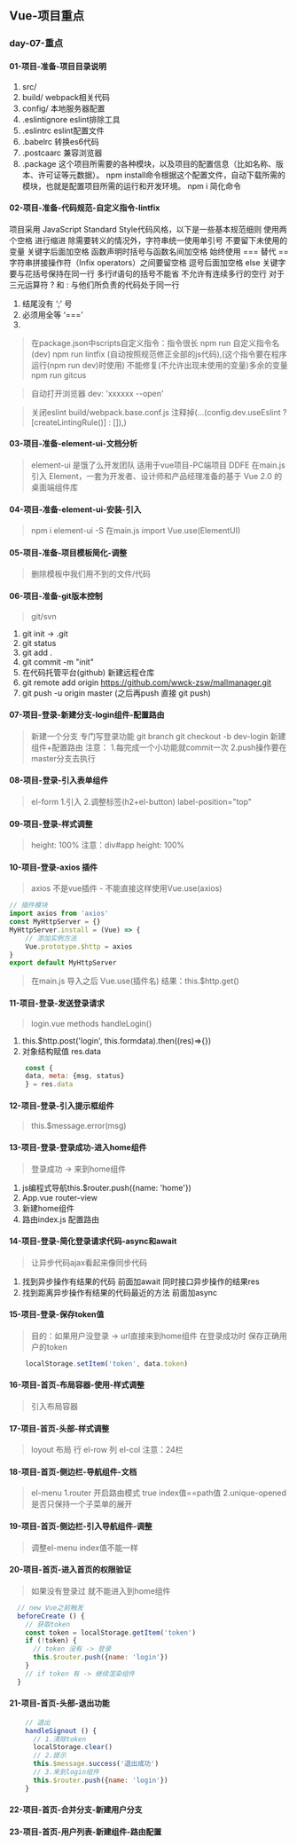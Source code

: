 ## Vue-项目重点

### day-07-重点

#### 01-项目-准备-项目目录说明
1. src/
2. build/ webpack相关代码
3. config/ 本地服务器配置
4. .eslintignore eslint排除工具
5. .eslintrc eslint配置文件
6. .babelrc 转换es6代码
7. .postcaarc 兼容浏览器
8. .package 这个项目所需要的各种模块，以及项目的配置信息（比如名称、版本、许可证等元数据）。
    npm install命令根据这个配置文件，自动下载所需的 模块，也就是配置项目所需的运行和开发环境。
    npm i 简化命令
#### 02-项目-准备-代码规范-自定义指令-lintfix
项目采用 JavaScript Standard Style代码风格，以下是一些基本规范细则
    使用两个空格 进行缩进
    除需要转义的情况外，字符串统一使用单引号
    不要留下未使用的变量
    关键字后面加空格
    函数声明时括号与函数名间加空格
    始终使用 === 替代 ==
    字符串拼接操作符（Infix operators）之间要留空格
    逗号后面加空格
    else 关键字要与花括号保持在同一行
    多行if语句的括号不能省
    不允许有连续多行的空行
    对于三元运算符 ? 和 : 与他们所负责的代码处于同一行
1. 结尾没有 ‘;’ 号
2. 必须用全等 ‘===’
3. 

> 在package.json中scripts自定义指令：指令很长
> npm run 自定义指令名(dev)
> npm run lintfix (自动按照规范修正全部的js代码),(这个指令要在程序运行(npm run dev)时使用)
    不能修复(不允许出现未使用的变量)多余的变量
> npm run gitcus

> 自动打开浏览器 dev: 'xxxxxx --open'

> 关闭eslint build/webpack.base.conf.js 注释掉(...(config.dev.useEslint ? [createLintingRule()] : []),)

#### 03-项目-准备-element-ui-文档分析
> element-ui 是饿了么开发团队
> 适用于vue项目-PC端项目
> DDFE
> 在main.js引入
> Element，一套为开发者、设计师和产品经理准备的基于 Vue 2.0 的桌面端组件库

#### 04-项目-准备-element-ui-安装-引入
> npm i element-ui -S
> 在main.js import
> Vue.use(ElementUI)

#### 05-项目-准备-项目模板简化-调整
> 删除模板中我们用不到的文件/代码

#### 06-项目-准备-git版本控制
> git/svn
1. git init -> .git
2. git status
3. git add .
4. git commit -m "init"
5. 在代码托管平台(github) 新建远程仓库
7. git remote add origin https://github.com/wwck-zsw/mallmanager.git
8. git push -u origin master (之后再push 直接 git push)

#### 07-项目-登录-新建分支-login组件-配置路由
> 新建一个分支 专门写登录功能
> git branch
> git checkout -b dev-login
> 新建组件+配置路由
> 注意：
    1.每完成一个小功能就commit一次
    2.push操作要在master分支去执行

#### 08-项目-登录-引入表单组件
> el-form
    1.引入
    2.调整标签(h2+el-button)
> label-position="top"

#### 09-项目-登录-样式调整
> height: 100%
> 注意：div#app height: 100%

#### 10-项目-登录-axios 插件
> axios 不是vue插件 - 不能直接这样使用Vue.use(axios)
```js
// 插件模块
import axios from 'axios'
const MyHttpServer = {}
MyHttpServer.install = (Vue) => {
    // 添加实例方法
    Vue.prototype.$http = axios
}
export default MyHttpServer
```
> 在main.js 导入之后 Vue.use(插件名)
> 结果：this.$http.get()

#### 11-项目-登录-发送登录请求
> login.vue methods handleLogin()
1. this.$http.post('login', this.formdata).then((res)=>{})
2. 对象结构赋值 res.data
```js
    const {
    data, meta: {msg, status}
    } = res.data
```

#### 12-项目-登录-引入提示框组件
> this.$message.error(msg)

#### 13-项目-登录-登录成功-进入home组件
> 登录成功 -> 来到home组件
1. js编程式导航this.$router.push({name: 'home'})
2. App.vue router-view
3. 新建home组件
4. 路由index.js 配置路由

#### 14-项目-登录-简化登录请求代码-async和await
> 让异步代码ajax看起来像同步代码
1. 找到异步操作有结果的代码 前面加await 同时接口异步操作的结果res
2. 找到距离异步操作有结果的代码最近的方法 前面加async

#### 15-项目-登录-保存token值
> 目的：如果用户没登录 -> url直接来到home组件
> 在登录成功时 保存正确用户的token
```js
    localStorage.setItem('token', data.token)
```

#### 16-项目-首页-布局容器-使用-样式调整
> 引入布局容器

#### 17-项目-首页-头部-样式调整
> loyout 布局
> 行 el-row
> 列 el-col
> 注意：24栏

#### 18-项目-首页-侧边栏-导航组件-文档
> el-menu
    1.router 开启路由模式 true index值==path值
    2.unique-opened是否只保持一个子菜单的展开

#### 19-项目-首页-侧边栏-引入导航组件-调整
> 调整el-menu
> index值不能一样

#### 20-项目-首页-进入首页的权限验证
> 如果没有登录过 就不能进入到home组件
```js
  // new Vue之前触发
  beforeCreate () {
    // 获取token
    const token = localStorage.getItem('token')
    if (!token) {
      // token 没有 -> 登录
      this.$router.push({name: 'login'})
    }
    // if token 有 -> 继续渲染组件
  }
```

#### 21-项目-首页-头部-退出功能
```js
    // 退出
    handleSignout () {
      // 1.清除token
      localStorage.clear()
      // 2.提示
      this.$message.success('退出成功')
      // 3.来到login组件
      this.$router.push({name: 'login'})
    }
```

#### 22-项目-首页-合并分支-新建用户分支

#### 23-项目-首页-用户列表-新建组件-路由配置


